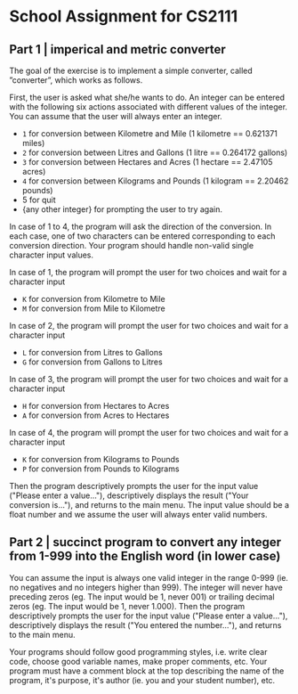 # School Assignment for CS2111

## Part 1 | imperical and metric converter

The goal of the exercise is to implement a simple converter, called ”converter”, which works
as follows.

First, the user is asked what she/he wants to do. An integer can be entered with the following six actions associated with different values of the integer. You can assume that the user will always enter an integer.

- `1` for conversion between Kilometre and Mile (1 kilometre == 0.621371 miles)
- `2` for conversion between Litres and Gallons (1 litre == 0.264172 gallons)
- `3` for conversion between Hectares and Acres (1 hectare == 2.47105 acres)
- `4` for conversion between Kilograms and Pounds (1 kilogram == 2.20462 pounds)
- 5 for quit
- {any other integer} for prompting the user to try again.

In case of 1 to 4, the program will ask the direction of the conversion. In each case, one of two characters can be entered corresponding to each conversion direction. Your program should handle non-valid single character input values.

In case of 1, the program will prompt the user for two choices and wait for a character input

- `K` for conversion from Kilometre to Mile
- `M` for conversion from Mile to Kilometre

In case of 2, the program will prompt the user for two choices and wait for a character input

- `L` for conversion from Litres to Gallons
- `G` for conversion from Gallons to Litres

In case of 3, the program will prompt the user for two choices and wait for a character input

- `H` for conversion from Hectares to Acres
- `A` for conversion from Acres to Hectares

In case of 4, the program will prompt the user for two choices and wait for a character input

- `K` for conversion from Kilograms to Pounds
- `P` for conversion from Pounds to Kilograms

Then the program descriptively prompts the user for the input value ("Please enter a value..."), descriptively displays the result ("Your conversion is..."), and returns to the main menu. The input value should be a float number and we assume the user will always enter valid numbers.

## Part 2 | succinct program to convert any integer from 1-999 into the English word (in lower case)

You can assume the input is always one valid integer in the range 0-999 (ie. no negatives and no integers higher than 999). The integer will never have preceding zeros (eg. The input would be 1, never 001) or trailing decimal zeros (eg. The input would be 1, never 1.000).
Then the program descriptively prompts the user for the input value ("Please enter a value..."), descriptively displays the result ("You entered the number..."), and returns to the main menu.

Your programs should follow good programming styles, i.e. write clear code, choose good variable names, make proper comments, etc. Your program must have a comment block at the top describing the name of the program, it's purpose, it's author (ie. you and your student number), etc.

